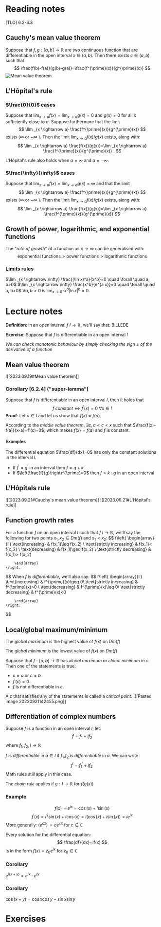 # Reading notes
[TLO] 6.2-6.3

## Cauchy's mean value theorem
Suppose that $f, g:[a, b] \rightarrow \mathbb{R}$ are two continuous function that are differentiable in the open interval $x \in(a, b)$. Then there exists $c \in(a, b)$ such that
$$
\frac{f(b)-f(a)}{g(b)-g(a)}=\frac{f^{\prime}(c)}{g^{\prime}(c)}
$$
![Mean value theorem](https://64.media.tumblr.com/9310513bdfbfbecdcf8255a686fc307a/5acb0390c3bf9735-49/s640x960/5c0429edf05618d3fe0c7a95c453507d3b1f6eac.gif)
## L'Hôpital's rule
### $\frac{0}{0}$ cases
Suppose that $\lim _{x \rightarrow a} f(x)=\lim _{x \rightarrow a} g(x)=0$ and $g(x) \neq 0$ for all $x$ sufficiently close to $a$. Suppose furthermore that the limit
$$
\lim _{x \rightarrow a} \frac{f^{\prime}(x)}{g^{\prime}(x)}
$$
exists ($\infty$ or $-\infty$ ). Then the limit $\lim _{x \rightarrow a} f(x) / g(x)$ exists, along with:
$$
\lim _{x \rightarrow a} \frac{f(x)}{g(x)}=\lim _{x \rightarrow a} \frac{f^{\prime}(x)}{g^{\prime}(x)} .
$$

L'Hôpital's rule also holds when $a=\infty$ and $a=-\infty$.

### $\frac{\infty}{\infty}$ cases
Suppose that $\lim _{x \rightarrow a} f(x)=\lim _{x \rightarrow a} g(x)=\infty$ and that the limit
$$
\lim _{x \rightarrow a} \frac{f^{\prime}(x)}{g^{\prime}(x)}
$$
exists ($\infty$ or $-\infty$ ). Then the limit $\lim _{x \rightarrow a} f(x) / g(x)$ exists, along with:
$$
\lim _{x \rightarrow a} \frac{f(x)}{g(x)}=\lim _{x \rightarrow a} \frac{f^{\prime}(x)}{g^{\prime}(x)}
$$
## Growth of power, logarithmic, and exponential functions

The "*rate of growth*" of a function as $x\rightarrow \infty$ can be generalised with:
$$
\text{exponential functions} > \text{power functions} > \text{logarithmic functions}
$$

### Limits rules
$\lim _{x \rightarrow \infty} \frac{(\ln x)^a}{x^b}=0 \quad \forall \quad a, b>0$
$\lim _{x \rightarrow \infty} \frac{x^b}{e^{a x}}=0 \quad \forall \quad a, b>0$
$\forall a, b>0 \text { is } \lim _{x \rightarrow 0^{+}} x^a|\ln x|^b=0 \text {. }$

# Lecture notes
**Definition**:
In an open interval $f~I\rightarrow \mathbb{R}$, we'll say that: BILLEDE

**Exercise**:
Suppose that $f$ is differentiable in an open interval $I$


*We can check monotonic behaviour by simply checking the sign $\pm$ of the derivative of a function*
## Mean value theorem
![[2023.09.19#Mean value theorem]]

### Corollary [6.2.4] ("super-lemma")
Suppose that $f$ is differentiable in an open interval $I$, then it holds that 
$$
f~constant \Leftrightarrow f^{\prime}(x)=0~\forall x\in I
$$
**Proof**: 
Let $a\in I$ and let us show that $f(x)=f(a)$.

According to the *middle value theorem*, $\exists c, a < c < x$ such that $\frac{f(x)-f(a)}{x-a}=f'(c)=0$, which makes $f(x)=f(a)$ and $f$ is constant. 

#### Examples
The differential equation $\frac{df}{dx}=0$ has only the constant solutions in the interval $I$.

- If $f^{\prime}=g^{\prime}$ in an interval then $f=g+k$
- If $\left(\frac{f}{g}\right)^{\prime}=0$ then $f=k\cdot g$ in an open interval

## L’Hôpitals rule
![[2023.09.21#Cauchy's mean value theorem]]
![[2023.09.21#L'Hôpital's rule]]

## Function growth rates
For a function $f$ on an open interval $I$ such that $f~I\rightarrow \mathbb{R}$, we'll say the following for two points $x_1,x_2\in Dm(f)$ and $x_1<x_2$:
$$
f\left\{
        \begin{array}{ll}
            \text{increasing} & f(x_1)\leq f(x_2) \\
            \text{strictly increasing} &  f(x_1)< f(x_2) \\
            \text{decreasing} & f(x_1)\geq f(x_2) \\
            \text{strictly decreasing} & f(x_1)> f(x_2) 
            
        \end{array}
    \right.
$$
When $f$ is *differentiable*, we'll also say:
$$
f\left\{
        \begin{array}{ll}
            \text{increasing} & f^{\prime}(x)\geq 0\\
            \text{strictly increasing} &  f^{\prime}(x)>0 \\
            \text{decreasing} & f^{\prime}(x)\leq 0\\
            \text{strictly decreasing} & f^{\prime}(x)<0 
            
        \end{array}
    \right.
$$
## Local/global maximum/minimum
The *global maximum* is the highest value of $f(x)$ on $Dm(f)$

The *global minimum* is the lowest value of $f(x)$ on $Dm(f)$

Suppose that $f:[a, b] \rightarrow \mathbb{R}$ has a*local maximum* or a*local minimum* in $c$. Then one of the statements is true:
- $c=a$ or $c=b$ 
- $f^{\prime}(c)=0$
- $f$ is not differentiable in $c$.

A $c$ that satisfies any of the statements is called a *critical point*.
![[Pasted image 20230921142455.png]]


## Differentiation of complex numbers

Suppose $f$ is a function in an open interval $I$, let:
$$
f=f_1+if_2
$$
where $f_1,f_2,I\rightarrow\mathbb{R}$

$f$ is *differentiable* in $a\in I$ if $f_1$,$f_2$ is *differentiable* in $a$. We can write
$$
f^{\prime}=f_1^{\prime}+if_2^{\prime}
$$
Math rules still apply in this case. 

The *chain rule* applies if $g:I\rightarrow \mathbb{R}$ for $f(g(x))$
### Example
$$f(x)=e^{ix}=\cos(x)+i\sin(x)$$
$$f^{\prime}(x)=i^2\sin(x)+i\cos(x)=i(\cos(x)+i\sin(x))=ie^{ix}$$
More generally:
$(e^{cx})^{\prime}=ce^{cx}$ for $c\in \mathbb{C}$



Every solution for the differential equation:
$$
\frac{df}{dx}=if(x)
$$
is in the form $f(x)=z_0e^{ix}$ for $z_0\in\mathbb{C}$

### Corollary
$e^{i(x+y)}=e^{ix}\cdot e^{iy}$
### Corollary
$\cos(x+y)=\cos x\cos y-\sin x\sin y$
# Exercises
